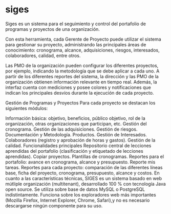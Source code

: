 # siges 

Siges es un sistema para el seguimiento y control del portafolio de programas y proyectos de una organización.

Con esta herramienta, cada Gerente de Proyecto puede utilizar el sistema para gestionar su proyecto, administrando las principales áreas de conocimiento: cronograma, alcance, adquisiciones, riesgos, interesados, colaboradores, calidad, entre otros. 

Las PMO de la organización pueden configurar los diferentes proyectos, por ejemplo, indicando la metodología que se debe aplicar a cada uno.
A partir de los diferentes reportes del sistema, la dirección y las PMO de la organización obtienen información relevante en tiempo real. Además, la interfaz cuenta con mediciones y posee colores y notificaciones que indican los principales desvíos durante la ejecución de cada proyecto.

Gestión de Programas y Proyectos
Para cada proyecto se destacan los siguientes módulos:

Información básica: objetivo, beneficios, público objetivo, rol de la organización, otras organizaciones que participan, etc.
Gestión del cronograma.
Gestión de las adquisiciones.
Gestión de riesgos.
Documentación y Metodología. 
Productos.
Gestión de Interesados.
Colaboradores (registro y aprobación de horas y gastos).
Gestión de la calidad.
Funcionalidades principales
Repositorio central de lecciones aprendidas del portafolio (clasificación y etiquetado de lecciones aprendidas).
Copiar proyectos.
Plantillas de cronogramas.
Reportes para el portafolio: avance en cronograma, alcance y presupuesto.
Reporte mis tareas.
Reportes para cada proyecto: comparación de las diferentes líneas base, ficha del proyecto, cronograma, presupuesto, alcance y costos.
En cuanto a las características técnicas, SIGES es un sistema basado en web mútliple organización (multitenant), desarrollado 100 % con tecnología Java open source. 
Se utiliza sobre base de datos MySQL o PostgreSQL indistintamente. Funciona sobre los exploradores web más importantes (Mozilla Firefox, Internet Explorer, Chrome, Safari),y no es necesario descargarse ningún componente para su uso.
